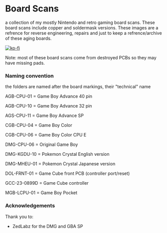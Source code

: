 # Board Scans
a collection of my mostly Nintendo and retro gaming board scans. These board scans include copper and soldermask versions. These images are a refrence for reverse engineering, repairs and just to keep a refrence/archive of these aging boards. 

[![ko-fi](https://ko-fi.com/img/githubbutton_sm.svg)](https://ko-fi.com/L4L12T33R)

Note: most of these board scans come from destroyed PCBs so they may have missing pads.

### Naming convention
the folders are named after the board markings, their "technical" name

AGB-CPU-01 = Game Boy Advance 40 pin

AGB-CPU-10 = Game Boy Advance 32 pin

AGS-CPU-11 = Game Boy Advance SP

CGB-CPU-04 = Game Boy Color

CGB-CPU-06 = Game Boy Color CPU E

DMG-CPU-06 = Original Game Boy

DMG-KGDU-10 = Pokemon Crystal English version

DMG-MHEU-01 = Pokemon Crystal Japanese version

DOL-FRNT-01 = Game Cube front PCB (controller port/reset)

GCC-23-0899D = Game Cube controller

MGB-LCPU-01 = Game Boy Pocket

### Acknowledgements

Thank you to:
- ZedLabz for the DMG and GBA SP
